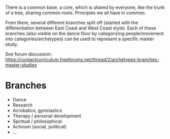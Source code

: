 There is a common base, a core, which is shared by everyone, like the trunk of a tree, sharing common roots. Principles we all have in common.

From there, several different branches split off (started with the differentiation between East Coast and West Coast style). Each of these branches (also visible on the dance floor by categorizing people/movement into categories/archetypes) can be used to represent a specific master study.

See forum discussion: https://contactcurriculum.freeforums.net/thread/2/archetypes-branches-master-studies

Branches
========================================================================================================================
* Dance
* Research
* Acrobatics, gymnastics
* Therapy / personal development
* Spiritual / philosophical
* Activism (social, political)
* ...
